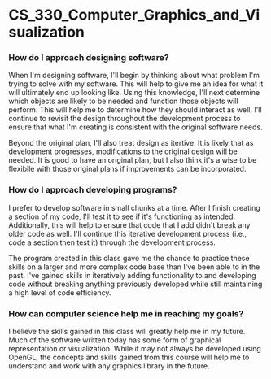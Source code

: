 # CS_330_Computer_Graphics_and_Visualization

### How do I approach designing software?

When I'm designing software, I'll begin by thinking about what problem I'm trying to solve with my software. This will help to give me an idea for what it will ultimately end up looking like. Using this knowledge, I'll next determine which objects are likely to be needed and function those objects will perform. This will help me to determine how they should interact as well. I'll continue to revisit the design throughout the development process to ensure that what I'm creating is consistent with the original software needs.

Beyond the original plan, I'll also treat design as itertive. It is likely that as development progresses, modifications to the original design will be needed. It is good to have an original plan, but I also think it's a wise to be flexibile with those original plans if improvements can be incorporated.
  
### How do I approach developing programs?

I prefer to develop software in small chunks at a time. After I finish creating a section of my code, I'll test it to see if it's functioning as intended. Additionally, this will help to ensure that code that I add didn't break any older code as well. I'll continue this iterative development process (i.e., code a section then test it) through the development process.

The program created in this class gave me the chance to practice these skills on a larger and more complex code base than I've been able to in the past. I've gained skills in iteratively adding functionality to and developing code without breaking anything previously developed while still maintaining a high level of code efficiency.

### How can computer science help me in reaching my goals?
I believe the skills gained in this class will greatly help me in my future. Much of the software written today has some form of graphical representation or visualization. While it may not always be developed using OpenGL, the concepts and skills gained from this course will help me to understand and work with any graphics library in the future.
